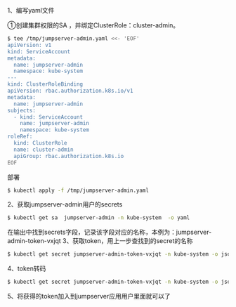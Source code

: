 1、编写yaml文件

①创建集群权限的SA ，并绑定ClusterRole：cluster-admin。

```bash
$ tee /tmp/jumpserver-admin.yaml <<- 'EOF' 
apiVersion: v1
kind: ServiceAccount
metadata:
  name: jumpserver-admin
  namespace: kube-system
---
kind: ClusterRoleBinding
apiVersion: rbac.authorization.k8s.io/v1
metadata:
  name: jumpserver-admin
subjects:
  - kind: ServiceAccount
    name: jumpserver-admin
    namespace: kube-system
roleRef:
  kind: ClusterRole
  name: cluster-admin
  apiGroup: rbac.authorization.k8s.io
EOF
```

部署

```bash
$ kubectl apply -f /tmp/jumpserver-admin.yaml
```

2、获取jumpserver-admin用户的secrets

```bash
$ kubectl get sa  jumpserver-admin -n kube-system  -o yaml
```

在输出中找到secrets字段，记录该字段对应的名称，本例为：jumpserver-admin-token-vxjqt
3、获取token，用上一步查找到的secret的名称

```bash
$ kubectl get secret jumpserver-admin-token-vxjqt -n kube-system -o jsonpath={".data.token"}
```

4、token转码

```bash
$ kubectl get secret jumpserver-admin-token-vxjqt -n kube-system -o jsonpath={".data.token"}| base64 -d
```

5、将获得的token加入到jumpserver应用用户里面就可以了
